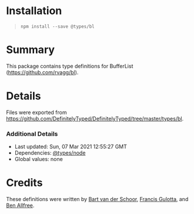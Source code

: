 # Installation
> `npm install --save @types/bl`

# Summary
This package contains type definitions for BufferList (https://github.com/rvagg/bl).

# Details
Files were exported from https://github.com/DefinitelyTyped/DefinitelyTyped/tree/master/types/bl.

### Additional Details
 * Last updated: Sun, 07 Mar 2021 12:55:27 GMT
 * Dependencies: [@types/node](https://npmjs.com/package/@types/node)
 * Global values: none

# Credits
These definitions were written by [Bart van der Schoor](https://github.com/Bartvds), [Francis Gulotta](https://github.com/reconbot), and [Ben Allfree](https://github.com/benallfree).
